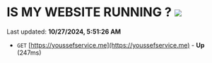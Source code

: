 # IS MY WEBSITE RUNNING ? [![](https://img.shields.io/static/v1?label=Sponsor&message=%E2%9D%A4&logo=GitHub&color=%23fe8e86)](https://github.com/sponsors/Youssef-Lehmam)

Last updated: **10/27/2024, 5:51:26 AM**

- `GET` [https://youssefservice.me](https://youssefservice.me) - **Up** (247ms)
